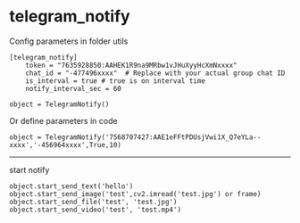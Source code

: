 # telegram_notify

Config parameters in folder utils

```
[telegram_notify]
    token = "7635928850:AAHEK1R9na9MRbw1vJHuXyyHcXmNxxxx"
    chat_id = "-477496xxxx"  # Replace with your actual group chat ID
    is_interval = true # true is on interval time
    notify_interval_sec = 60
```

```
object = TelegramNotify()
```

Or define parameters in code

```
object = TelegramNotify('7568707427:AAE1eFFtPDUsjVwi1X_Q7eYLa--xxxx','-456964xxxx',True,10)
```
<hr>
start notify

```
object.start_send_text('hello')
object.start_send_image('test',cv2.imread('test.jpg') or frame)
object.start_send_file('test', 'test.jpg')
object.start_send_video('test', 'test.mp4')
```
